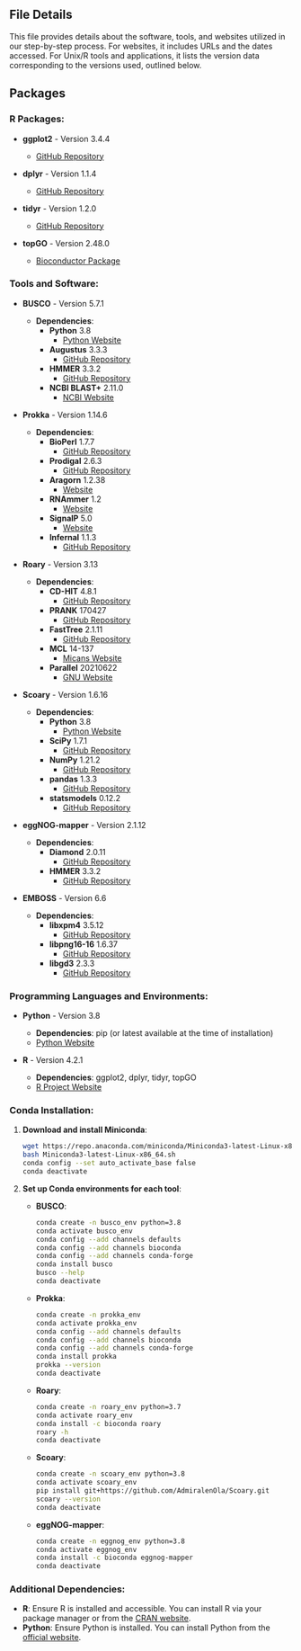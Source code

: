 ## File Details

This file provides details about the software, tools, and websites utilized in our step-by-step process. For websites, it includes URLs and the dates accessed. For Unix/R tools and applications, it lists the version data corresponding to the versions used, outlined below.

## Packages

### R Packages:

- **ggplot2** - Version 3.4.4
  - [GitHub Repository](https://github.com/tidyverse/ggplot2?tab=readme-ov-file)

- **dplyr** - Version 1.1.4
  - [GitHub Repository](https://github.com/tidyverse/dplyr)

- **tidyr** - Version 1.2.0
  - [GitHub Repository](https://github.com/tidyverse/tidyr)

- **topGO** - Version 2.48.0
  - [Bioconductor Package](https://bioconductor.org/packages/release/bioc/html/topGO.html)

### Tools and Software:

- **BUSCO** - Version 5.7.1
  - **Dependencies**:
    - **Python** 3.8
      - [Python Website](https://www.python.org)
    - **Augustus** 3.3.3
      - [GitHub Repository](https://github.com/Gaius-Augustus/Augustus)
    - **HMMER** 3.3.2
      - [GitHub Repository](https://github.com/EddyRivasLab/hmmer)
    - **NCBI BLAST+** 2.11.0
      - [NCBI Website](https://blast.ncbi.nlm.nih.gov/Blast.cgi?PAGE_TYPE=BlastDocs&DOC_TYPE=Download)

- **Prokka** - Version 1.14.6
  - **Dependencies**:
    - **BioPerl** 1.7.7
      - [GitHub Repository](https://github.com/bioperl/bioperl-live)
    - **Prodigal** 2.6.3
      - [GitHub Repository](https://github.com/hyattpd/Prodigal)
    - **Aragorn** 1.2.38
      - [Website](http://130.235.244.92/ARAGORN/)
    - **RNAmmer** 1.2
      - [Website](http://www.cbs.dtu.dk/services/RNAmmer/)
    - **SignalP** 5.0
      - [Website](http://www.cbs.dtu.dk/services/SignalP/)
    - **Infernal** 1.1.3
      - [GitHub Repository](https://github.com/EddyRivasLab/infernal)

- **Roary** - Version 3.13
  - **Dependencies**:
    - **CD-HIT** 4.8.1
      - [GitHub Repository](https://github.com/weizhongli/cdhit)
    - **PRANK** 170427
      - [GitHub Repository](https://github.com/ariloytynoja/prank-msa)
    - **FastTree** 2.1.11
      - [GitHub Repository](https://github.com/tchitchek-lab/fasttree)
    - **MCL** 14-137
      - [Micans Website](https://micans.org/mcl/)
    - **Parallel** 20210622
      - [GNU Website](https://www.gnu.org/software/parallel/)

- **Scoary** - Version 1.6.16
  - **Dependencies**:
    - **Python** 3.8
      - [Python Website](https://www.python.org)
    - **SciPy** 1.7.1
      - [GitHub Repository](https://github.com/scipy/scipy)
    - **NumPy** 1.21.2
      - [GitHub Repository](https://github.com/numpy/numpy)
    - **pandas** 1.3.3
      - [GitHub Repository](https://github.com/pandas-dev/pandas)
    - **statsmodels** 0.12.2
      - [GitHub Repository](https://github.com/statsmodels/statsmodels)

- **eggNOG-mapper** - Version 2.1.12
  - **Dependencies**:
    - **Diamond** 2.0.11
      - [GitHub Repository](https://github.com/bbuchfink/diamond)
    - **HMMER** 3.3.2
      - [GitHub Repository](https://github.com/EddyRivasLab/hmmer)

- **EMBOSS** - Version 6.6
  - **Dependencies**:
    - **libxpm4** 3.5.12
      - [GitHub Repository](https://github.com/jjuranek/libxpm)
    - **libpng16-16** 1.6.37
      - [GitHub Repository](https://github.com/glennrp/libpng)
    - **libgd3** 2.3.3
      - [GitHub Repository](https://github.com/libgd/libgd)

### Programming Languages and Environments:

- **Python** - Version 3.8
  - **Dependencies**: pip (or latest available at the time of installation)
  - [Python Website](https://www.python.org)

- **R** - Version 4.2.1
  - **Dependencies**: ggplot2, dplyr, tidyr, topGO
  - [R Project Website](https://www.r-project.org)

### Conda Installation:

1. **Download and install Miniconda**:
    ```bash
    wget https://repo.anaconda.com/miniconda/Miniconda3-latest-Linux-x86_64.sh
    bash Miniconda3-latest-Linux-x86_64.sh
    conda config --set auto_activate_base false
    conda deactivate
    ```

2. **Set up Conda environments for each tool**:

    - **BUSCO**:
        ```bash
        conda create -n busco_env python=3.8
        conda activate busco_env
        conda config --add channels defaults
        conda config --add channels bioconda
        conda config --add channels conda-forge
        conda install busco
        busco --help
        conda deactivate
        ```

    - **Prokka**:
        ```bash
        conda create -n prokka_env
        conda activate prokka_env
        conda config --add channels defaults
        conda config --add channels bioconda
        conda config --add channels conda-forge
        conda install prokka
        prokka --version
        conda deactivate
        ```

    - **Roary**:
        ```bash
        conda create -n roary_env python=3.7
        conda activate roary_env
        conda install -c bioconda roary
        roary -h
        conda deactivate
        ```

    - **Scoary**:
        ```bash
        conda create -n scoary_env python=3.8
        conda activate scoary_env
        pip install git+https://github.com/AdmiralenOla/Scoary.git
        scoary --version
        conda deactivate
        ```

    - **eggNOG-mapper**:
        ```bash
        conda create -n eggnog_env python=3.8
        conda activate eggnog_env
        conda install -c bioconda eggnog-mapper
        conda deactivate
        ```

### Additional Dependencies:

- **R**: Ensure R is installed and accessible. You can install R via your package manager or from the [CRAN website](https://cran.r-project.org).
- **Python**: Ensure Python is installed. You can install Python from the [official website](https://www.python.org).
